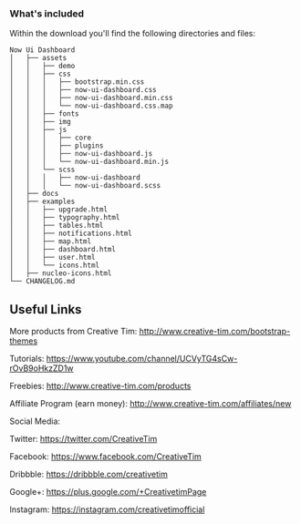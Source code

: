 ### What's included

Within the download you'll find the following directories and files:

```
Now Ui Dashboard
│   ├── assets
│   │   ├── demo
│   │   ├── css
│   │   │   ├── bootstrap.min.css
│   │   │   ├── now-ui-dashboard.css
│   │   │   ├── now-ui-dashboard.min.css
│   │   │   └── now-ui-dashboard.css.map
│   │   ├── fonts
│   │   ├── img
│   │   ├── js
│   │   │   ├── core
│   │   │   ├── plugins
│   │   │   ├── now-ui-dashboard.js
│   │   │   └── now-ui-dashboard.min.js
│   │   └── scss
│   │   │   ├── now-ui-dashboard
│   │   │   └── now-ui-dashboard.scss
│   ├── docs
│   ├── examples
│   │   ├── upgrade.html
│   │   ├── typography.html
│   │   ├── tables.html
│   │   ├── notifications.html
│   │   ├── map.html
│   │   ├── dashboard.html
│   │   ├── user.html
│   │   └── icons.html
│   ├── nucleo-icons.html
└── CHANGELOG.md
```

## Useful Links

More products from Creative Tim: <http://www.creative-tim.com/bootstrap-themes>

Tutorials: <https://www.youtube.com/channel/UCVyTG4sCw-rOvB9oHkzZD1w>

Freebies: <http://www.creative-tim.com/products>

Affiliate Program (earn money): <http://www.creative-tim.com/affiliates/new>

Social Media:

Twitter: <https://twitter.com/CreativeTim>

Facebook: <https://www.facebook.com/CreativeTim>

Dribbble: <https://dribbble.com/creativetim>

Google+: <https://plus.google.com/+CreativetimPage>

Instagram: <https://instagram.com/creativetimofficial>

[CHANGELOG]: ./CHANGELOG.md
[LICENSE]: ./LICENSE
[version-badge]: https://img.shields.io/badge/version-1.0.1-blue.svg
[license-badge]: https://img.shields.io/badge/license-MIT-blue.svg
